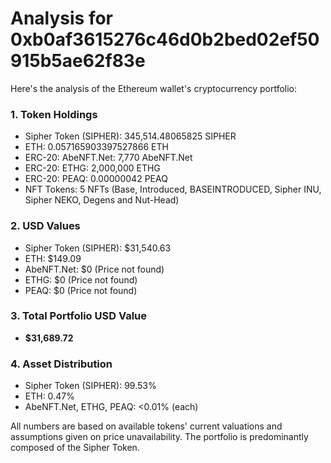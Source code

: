 # Analysis for 0xb0af3615276c46d0b2bed02ef50915b5ae62f83e

Here's the analysis of the Ethereum wallet's cryptocurrency portfolio:

### 1. Token Holdings
   - Sipher Token (SIPHER): 345,514.48065825 SIPHER
   - ETH: 0.057165903397527866 ETH
   - ERC-20: AbeNFT.Net: 7,770 AbeNFT.Net
   - ERC-20: ETHG: 2,000,000 ETHG
   - ERC-20: PEAQ: 0.00000042 PEAQ
   - NFT Tokens: 5 NFTs (Base, Introduced, BASEINTRODUCED, Sipher INU, Sipher NEKO, Degens and Nut-Head)

### 2. USD Values
   - Sipher Token (SIPHER): $31,540.63
   - ETH: $149.09
   - AbeNFT.Net: $0 (Price not found)
   - ETHG: $0 (Price not found)
   - PEAQ: $0 (Price not found)

### 3. Total Portfolio USD Value
   - **$31,689.72**

### 4. Asset Distribution
   - Sipher Token (SIPHER): 99.53%
   - ETH: 0.47%
   - AbeNFT.Net, ETHG, PEAQ: <0.01% (each)

All numbers are based on available tokens' current valuations and assumptions given on price unavailability. The portfolio is predominantly composed of the Sipher Token.